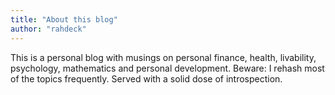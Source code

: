 ```yaml
---
title: "About this blog"
author: "rahdeck"
---
```

This is a personal blog with musings on personal finance, health, livability, psychology, mathematics and personal development. Beware: I rehash most of the topics frequently. Served with a solid dose of introspection.